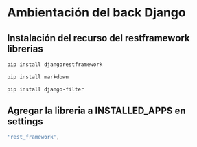 # Ambientación del back Django

## Instalación del recurso del restframework librerias
```bash
pip install djangorestframework
```
```bash
pip install markdown   
```
```bash    
pip install django-filter  
```

## Agregar la libreria a INSTALLED_APPS en settings
```bash
'rest_framework',
```